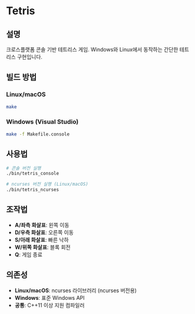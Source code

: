 # Tetris

## 설명
크로스플랫폼 콘솔 기반 테트리스 게임. Windows와 Linux에서 동작하는 간단한 테트리스 구현입니다.

## 빌드 방법

### Linux/macOS
```bash
make
```

### Windows (Visual Studio)
```bash
make -f Makefile.console
```

## 사용법
```bash
# 콘솔 버전 실행
./bin/tetris_console

# ncurses 버전 실행 (Linux/macOS)
./bin/tetris_ncurses
```

## 조작법
- **A/좌측 화살표**: 왼쪽 이동
- **D/우측 화살표**: 오른쪽 이동  
- **S/아래 화살표**: 빠른 낙하
- **W/위쪽 화살표**: 블록 회전
- **Q**: 게임 종료

## 의존성
- **Linux/macOS**: ncurses 라이브러리 (ncurses 버전용)
- **Windows**: 표준 Windows API
- **공통**: C++11 이상 지원 컴파일러